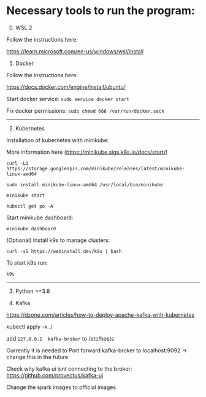 # Necessary tools to run the program:

0. WSL 2

Follow the instructions here:

https://learn.microsoft.com/en-us/windows/wsl/install

1. Docker

Follow the instructions here:

https://docs.docker.com/engine/install/ubuntu/

Start docker service:
`sudo service docker start`

Fix docker permissions:
`sudo chmod 666 /var/run/docker.sock`

---

2. Kubernetes

Installation of kubernetes with minikube:

More information here (https://minikube.sigs.k8s.io/docs/start/)

`curl -LO https://storage.googleapis.com/minikube/releases/latest/minikube-linux-amd64`

`sudo install minikube-linux-amd64 /usr/local/bin/minikube`

`minikube start`

`kubectl get po -A`

Start minikube dashboard:

`minikube dashboard`

(Optional) Install k9s to manage clusters:

`curl -sS https://webinstall.dev/k9s | bash`

To start k9s run:

`k9s`

---

3. Python >=3.8


4. Kafka

https://dzone.com/articles/how-to-deploy-apache-kafka-with-kubernetes

kubectl apply -k ./


add `127.0.0.1	kafka-broker` to /etc/hosts

Currently it is needed to Port forward kafka-broker to localhost:9092 -> change this in the future

Check why kafka ui isnt connecting to the broker: https://github.com/provectus/kafka-ui

Change the spark images to official images


